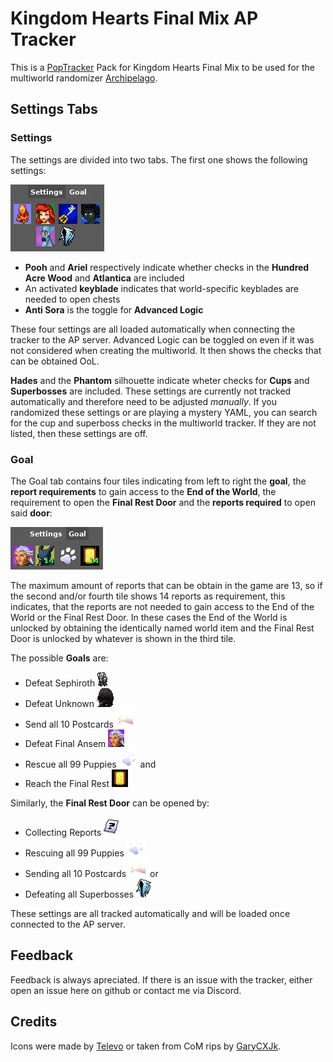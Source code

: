 # Kingdom Hearts Final Mix AP Tracker
This is a [PopTracker](https://github.com/black-sliver/PopTracker/) Pack for Kingdom Hearts Final Mix to be used for the multiworld randomizer [Archipelago](https://archipelago.gg/).

## Settings Tabs
### Settings
The settings are divided into two tabs. The first one shows the following settings:

![Settings Tab](images/settings.png)
- **Pooh** and **Ariel** respectively indicate whether checks in the **Hundred Acre Wood** and **Atlantica** are included
- An activated **keyblade** indicates that world-specific keyblades are needed to open chests
- **Anti Sora** is the toggle for **Advanced Logic**

These four settings are all loaded automatically when connecting the tracker to the AP server. Advanced Logic can be toggled on even if it was not considered when creating the multiworld. It then shows the checks that can be obtained OoL.

**Hades** and the **Phantom** silhouette indicate wheter checks for **Cups** and **Superbosses** are included. These settings are currently not tracked automatically and therefore need to be adjusted *manually*. If you randomized these settings or are playing a mystery YAML, you can search for the cup and superboss checks in the multiworld tracker. If they are not listed, then these settings are off.

### Goal
The Goal tab contains four tiles indicating from left to right the **goal**, the **report requirements** to gain access to the **End of the World**, the requirement to open the **Final Rest Door** and the **reports required** to open said **door**:

![Settings Tab](images/goal.png)

The maximum amount of reports that can be obtain in the game are 13, so if the second and/or fourth tile shows 14 reports as requirement, this indicates, that the reports are not needed to gain access to the End of the World or the Final Rest Door. In these cases the End of the World is unlocked by obtaining the identically named world item and the Final Rest Door is unlocked by whatever is shown in the third tile.

The possible **Goals** are:
- Defeat Sephiroth ![Sephiroth](images/settings/Sephiroth.png)
- Defeat Unknown ![Unknown](images/settings/unknown.png)
- Send all 10 Postcards ![Postcards](images/settings/postcards.png)
- Defeat Final Ansem ![Final Ansem](images/settings/ansem.png)
- Rescue all 99 Puppies ![Puppies](images/settings/puppies.png) and
- Reach the Final Rest ![Final Rest](images/settings/door.png)


Similarly, the **Final Rest Door** can be opened by:
- Collecting Reports ![Reports](images/settings/report.png)
- Rescuing all 99 Puppies ![Puppies](images/settings/puppies.png)
- Sending all 10 Postcards ![Postcards](images/settings/postcards.png) or
- Defeating all Superbosses ![Superbosses](images/settings/phantom.png)

These settings are all tracked automatically and will be loaded once connected to the AP server.

## Feedback
Feedback is always apreciated. If there is an issue with the tracker, either open an issue here on github or contact me via Discord.

## Credits
Icons were made by [Televo](https://github.com/Televo/kingdom-hearts-recollection) or taken from CoM rips by [GaryCXJk](https://www.spriters-resource.com/submitter/GaryCXJk/).
